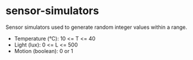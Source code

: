 # sensor-simulators

Sensor simulators used to generate random integer values within a range.

- Temperature (°C): 10 <= T <= 40
- Light (lux): 0 <= L <= 500
- Motion (boolean): 0 or 1
